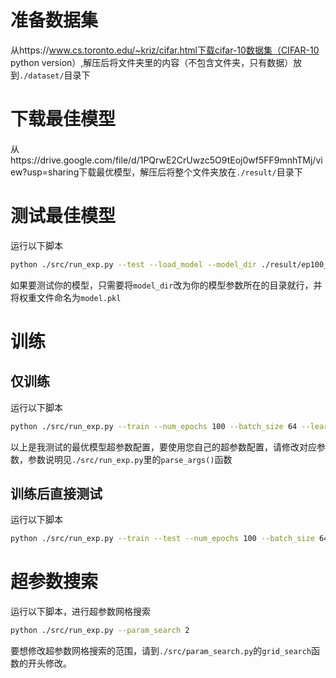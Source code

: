 # 准备数据集
从https://www.cs.toronto.edu/~kriz/cifar.html下载cifar-10数据集（CIFAR-10 python version）,解压后将文件夹里的内容（不包含文件夹，只有数据）放到`./dataset/`目录下

# 下载最佳模型
从https://drive.google.com/file/d/1PQrwE2CrUwzc5O9tEoj0wf5FF9mnhTMj/view?usp=sharing下载最优模型，解压后将整个文件夹放在`./result/`目录下

# 测试最佳模型
运行以下脚本
```sh
python ./src/run_exp.py --test --load_model --model_dir ./result/ep100_bc64_lr0.001_hda256_hdb256_reg0.001_ld0.95_relu/
```
如果要测试你的模型，只需要将`model_dir`改为你的模型参数所在的目录就行，并将权重文件命名为`model.pkl`

# 训练
## 仅训练
运行以下脚本
```sh
python ./src/run_exp.py --train --num_epochs 100 --batch_size 64 --learning_rate 1e-3 --lr_decay 0.95 --hidden_dim1 256 --hidden_dim2 256 --reg 1e-3 --weight_scale 0.01 --activation relu
```
以上是我测试的最优模型超参数配置，要使用您自己的超参数配置，请修改对应参数，参数说明见`./src/run_exp.py`里的`parse_args()`函数
## 训练后直接测试
运行以下脚本
```sh
python ./src/run_exp.py --train --test --num_epochs 100 --batch_size 64 --learning_rate 1e-3 --lr_decay 0.95 --hidden_dim1 256 --hidden_dim2 256 --reg 1e-3 --weight_scale 0.01 --activation relu
```

# 超参数搜索
运行以下脚本，进行超参数网格搜索
```sh
python ./src/run_exp.py --param_search 2
```
要想修改超参数网格搜索的范围，请到`./src/param_search.py`的`grid_search`函数的开头修改。